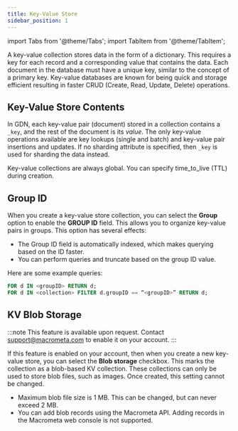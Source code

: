 ```yaml
---
title: Key-Value Store
sidebar_position: 1
---
```


import Tabs from '@theme/Tabs';
import TabItem from '@theme/TabItem';

A key-value collection stores data in the form of a dictionary. This requires a key for each record and a corresponding value that contains the data. Each document in the database must have a unique key, similar to the concept of a primary key. Key-value databases are known for being quick and storage efficient resulting in faster CRUD (Create, Read, Update, Delete) operations.

## Key-Value Store Contents

In GDN, each key-value pair (document) stored in a collection contains a `_key`, and the rest of the document is its _value_. The only key-value operations available are key lookups (single and batch) and key-value pair insertions and updates. If no sharding attribute is specified, then `_key` is used for sharding the data instead.

Key-value collections are always global. You can specify time_to_live (TTL) during creation.

## Group ID

When you create a key-value store collection, you can select the **Group** option to enable the **GROUP ID** field. This allows you to organize key-value pairs in groups. This option has several effects:

- The Group ID field is automatically indexed, which makes querying based on the ID faster.
- You can perform queries and truncate based on the group ID value.

Here are some example queries:

```sql
FOR d IN <groupID> RETURN d;
FOR d IN <collection> FILTER d.groupID == “<groupID>” RETURN d;
```

## KV Blob Storage

:::note
This feature is available upon request. Contact support@macrometa.com to enable it on your account.
:::

If this feature is enabled on your account, then when you create a new key-value store, you can select the **Blob storage** checkbox. This marks the collection as a blob-based KV collection. These collections can only be used to store blob files, such as images. Once created, this setting cannot be changed.

- Maximum blob file size is 1 MB. This can be changed, but can never exceed 2 MB.
- You can add blob records using the Macrometa API. Adding records in the Macrometa web console is not supported.
